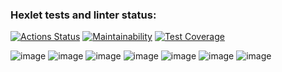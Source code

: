 ### Hexlet tests and linter status:

[![Actions Status](https://github.com/DmitryKr2021/frontend-project-46/workflows/hexlet-check/badge.svg)](https://github.com/DmitryKr2021/frontend-project-46/actions)
[![Maintainability](https://api.codeclimate.com/v1/badges/beaf1452dd486238152a/maintainability)](https://codeclimate.com/github/DmitryKr2021/frontend-project-46/maintainability)
[![Test Coverage](https://api.codeclimate.com/v1/badges/beaf1452dd486238152a/test_coverage)](https://codeclimate.com/github/DmitryKr2021/frontend-project-46/test_coverage)

![image](https://user-images.githubusercontent.com/79040401/232990060-9a75e912-e56d-48c3-9aa2-3c3e5cfb9d36.png)
![image](https://user-images.githubusercontent.com/79040401/232990490-e906a2e9-e2d2-4a37-bcbf-30e640792be6.png)
![image](https://user-images.githubusercontent.com/79040401/232990678-e2b652d9-82e8-4aaf-972f-c9aaa9051844.png)
![image](https://user-images.githubusercontent.com/79040401/234498768-7ea97042-c927-409b-9620-e5de5d13d39f.png)
![image](https://user-images.githubusercontent.com/79040401/236609273-5c1ada80-4adb-4f71-8714-2df72b12f86a.png)
![image](https://user-images.githubusercontent.com/79040401/237030975-a1c234a6-9cee-455e-b377-88c19576efff.png)
![image](https://github.com/DmitryKr2021/frontend-project-46/assets/79040401/7a8b8569-b240-40e2-94bc-d0198a305ece)
